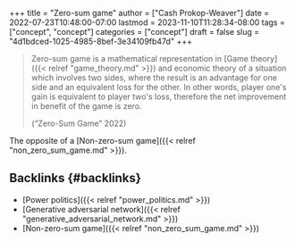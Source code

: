 +++
title = "Zero-sum game"
author = ["Cash Prokop-Weaver"]
date = 2022-07-23T10:48:00-07:00
lastmod = 2023-11-10T11:28:34-08:00
tags = ["concept", "concept"]
categories = ["concept"]
draft = false
slug = "4d1bdced-1025-4985-8bef-3e34109fb47d"
+++

> Zero-sum game is a mathematical representation in [Game theory]({{< relref "game_theory.md" >}}) and economic theory of a situation which involves two sides, where the result is an advantage for one side and an equivalent loss for the other. In other words, player one's gain is equivalent to player two's loss, therefore the net improvement in benefit of the game is zero.
>
> (“Zero-Sum Game” 2022)

The opposite of a [Non-zero-sum game]({{< relref "non_zero_sum_game.md" >}}).


## Backlinks {#backlinks}

-   [Power politics]({{< relref "power_politics.md" >}})
-   [Generative adversarial network]({{< relref "generative_adversarial_network.md" >}})
-   [Non-zero-sum game]({{< relref "non_zero_sum_game.md" >}})
